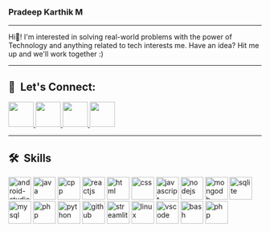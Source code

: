 ### Pradeep Karthik M
<hr>
Hi👋! I'm interested in solving real-world problems with the power of Technology and anything related to tech interests me. Have an idea? Hit me up and we'll work together :)
<br>
<hr>

<!-- ### 🔗 Let's Connect: -->
<h2> 🔗 &nbsp;Let's Connect:</h2>
<a href="https://www.linkedin.com/in/pradeep-karthik-muthusamy-bb172a217/">
  <img height="50" src="https://upload.wikimedia.org/wikipedia/commons/thumb/c/ca/LinkedIn_logo_initials.png/800px-LinkedIn_logo_initials.png"/>
</a>
<a href="https://www.instagram.com/pradeep_karthik_77/" style="margin-top: 10px;">
  <img height="50" src="https://upload.wikimedia.org/wikipedia/commons/thumb/a/a5/Instagram_icon.png/2048px-Instagram_icon.png"  />
</a>
<a href="mailto:pradeepkarthikm@gmail.com">
  <img height="50"  src="https://upload.wikimedia.org/wikipedia/commons/c/ce/Android_Email_8.1_Icon.png"/>
</a>
<a href="https://twitter.com/pradeepkarthikm">
  <img height="50"  src="https://cdn-icons-png.flaticon.com/512/145/145812.png"/>
</a>
<hr>
<h2> 🛠️ &nbsp;Skills</h2>
<p align="left">
<img src="https://cdn.jsdelivr.net/gh/devicons/devicon/icons/android/android-original.svg" alt="android-studio" width="45" height="45" />
<img src="https://cdn.jsdelivr.net/gh/devicons/devicon/icons/java/java-original.svg" alt="java" width="45" height="45" />
 <img src="https://cdn.jsdelivr.net/gh/devicons/devicon/icons/cplusplus/cplusplus-original.svg" alt="cpp" width="45" height="45" />
<img src="https://cdn.jsdelivr.net/gh/devicons/devicon/icons/react/react-original.svg" alt="reactjs" width="45" height="45" />
<img src="https://cdn.jsdelivr.net/gh/devicons/devicon/icons/html5/html5-original.svg" alt="html" width="45" height="45" />
<img src="https://cdn.jsdelivr.net/gh/devicons/devicon/icons/css3/css3-original.svg" alt="css" width="45" height="45" />
<img src="https://cdn.jsdelivr.net/gh/devicons/devicon/icons/javascript/javascript-original.svg" alt="javascript" width="45" height="45" />
<img src="https://cdn.jsdelivr.net/gh/devicons/devicon/icons/nodejs/nodejs-original.svg" alt="nodejs" width="45" height="45" />
<img src="https://cdn.jsdelivr.net/gh/devicons/devicon/icons/mongodb/mongodb-original.svg" alt="mongodb" width="45" height="45" />
<img src="https://cdn.jsdelivr.net/gh/devicons/devicon/icons/sqlite/sqlite-original.svg" alt="sqlite" width="45" height="45" />
<img src="https://cdn.jsdelivr.net/gh/devicons/devicon/icons/mysql/mysql-original.svg" alt="mysql" width="45" height="45" />
<img src="https://cdn.jsdelivr.net/gh/devicons/devicon/icons/php/php-original.svg" alt="php" width="45" height="45" />
<img src="https://cdn.jsdelivr.net/gh/devicons/devicon/icons/python/python-original.svg" alt="python" width="45" height="45" />
 <img src="https://cdn.jsdelivr.net/gh/devicons/devicon/icons/github/github-original.svg" alt="github" width="45" height="45" />
<img src="https://streamlit.io/images/brand/streamlit-mark-color.svg" alt="streamlit" width="45" height="45" />
<img src="https://cdn.jsdelivr.net/gh/devicons/devicon/icons/linux/linux-original.svg" alt="linux" width="45" height="45" />
<img src="https://cdn.jsdelivr.net/gh/devicons/devicon/icons/vscode/vscode-original.svg" alt="vscode" width="45" height="45"/>
<img src="https://cdn.jsdelivr.net/gh/devicons/devicon/icons/bash/bash-original.svg" alt="bash" width="45" height="45"/>
<img src="https://cdn.jsdelivr.net/gh/devicons/devicon/icons/php/php-original.svg" alt="php" width="45" height="45"/>

</p>
